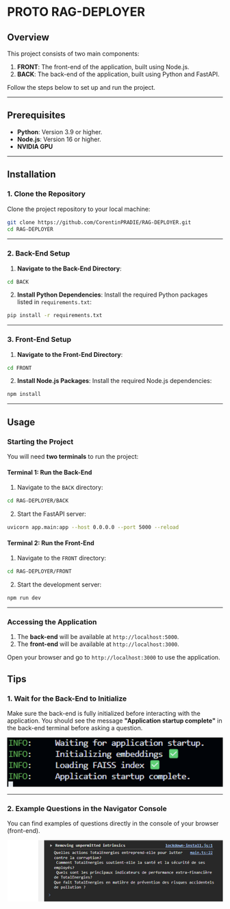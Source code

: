 # PROTO RAG-DEPLOYER 

## Overview
This project consists of two main components:
1. **FRONT**: The front-end of the application, built using Node.js.
2. **BACK**: The back-end of the application, built using Python and FastAPI.

Follow the steps below to set up and run the project.

---

## Prerequisites
- **Python**: Version 3.9 or higher.
- **Node.js**: Version 16 or higher.
- **NVIDIA GPU**

---

## Installation

### 1. Clone the Repository
Clone the project repository to your local machine:
```bash
git clone https://github.com/CorentinPRADIE/RAG-DEPLOYER.git
cd RAG-DEPLOYER
```

---

### 2. Back-End Setup
1. **Navigate to the Back-End Directory**:
```bash
cd BACK
```

2. **Install Python Dependencies**:
   Install the required Python packages listed in `requirements.txt`:
```bash
pip install -r requirements.txt
```

---

### 3. Front-End Setup
1. **Navigate to the Front-End Directory**:
```bash
cd FRONT
```

2. **Install Node.js Packages**:
   Install the required Node.js dependencies:
```bash
npm install
```

---

## Usage

### Starting the Project
You will need **two terminals** to run the project:

#### Terminal 1: Run the Back-End
1. Navigate to the `BACK` directory:
```bash
cd RAG-DEPLOYER/BACK
```

2. Start the FastAPI server:
```bash
uvicorn app.main:app --host 0.0.0.0 --port 5000 --reload
```

#### Terminal 2: Run the Front-End
1. Navigate to the `FRONT` directory:
```bash
cd RAG-DEPLOYER/FRONT
```

2. Start the development server:
```bash
npm run dev
```

---

### Accessing the Application
1. The **back-end** will be available at `http://localhost:5000`.
2. The **front-end** will be available at `http://localhost:3000`.

Open your browser and go to `http://localhost:3000` to use the application.

## Tips

### 1. Wait for the Back-End to Initialize
Make sure the back-end is fully initialized before interacting with the application. You should see the message **"Application startup complete"** in the back-end terminal before asking a question.

<img src="readme_tips/Wait_for_BACK_to_load.png" alt="Wait for Back-End Initialization" width="600">

---

### 2. Example Questions in the Navigator Console
You can find examples of questions directly in the console of your browser (front-end).

<img src="readme_tips/Questions_examples_navigator_console.png" alt="Examples of Questions in Navigator Console" width="600">
